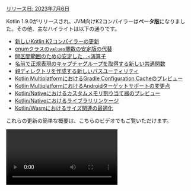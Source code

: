 [//]: # (title: Kotlin 1.9.0の新機能)

[リリース日: 2023年7月6日](releases.md#release-details)

Kotlin 1.9.0がリリースされ、JVM向けK2コンパイラーは**ベータ版**になりました。その他、主なハイライトは以下の通りです。

*   [新しいKotlin K2コンパイラーの更新](#new-kotlin-k2-compiler-updates)
*   [enumクラスの`values`関数の安定版の代替](#stable-replacement-of-the-enum-class-values-function)
*   [開区間範囲のための安定した`..<`演算子](#stable-operator-for-open-ended-ranges)
*   [名前で正規表現のキャプチャグループを取得する新しい共通関数](#new-common-function-to-get-regex-capture-group-by-name)
*   [親ディレクトリを作成する新しいパスユーティリティ](#new-path-utility-to-create-parent-directories)
*   [Kotlin MultiplatformにおけるGradle Configuration Cacheのプレビュー](#preview-of-the-gradle-configuration-cache)
*   [Kotlin MultiplatformにおけるAndroidターゲットサポートの変更点](#changes-to-android-target-support)
*   [Kotlin/Nativeにおけるカスタムメモリ割り当て器のプレビュー](#preview-of-custom-memory-allocator)
*   [Kotlin/Nativeにおけるライブラリリンケージ](#library-linkage-in-kotlin-native)
*   [Kotlin/Wasmにおけるサイズ関連の最適化](#size-related-optimizations)

これらの更新の簡単な概要は、こちらのビデオでもご覧いただけます。

<video src="https://www.youtube.com/v/fvwTZc-dxsM" title="What's new in Kotlin 1.9.0"/>

## IDEサポート

1.9.0をサポートするKotlinプラグインは、以下のIDEで利用できます。

| IDE | サポートバージョン |
|--|--|
| IntelliJ IDEA | 2022.3.x, 2023.1.x |
| Android Studio | Giraffe (223), Hedgehog (231)* |

*Kotlin 1.9.0プラグインは、今後のリリースでAndroid Studio Giraffe (223)およびHedgehog (231)に含まれる予定です。

Kotlin 1.9.0プラグインは、今後のリリースでIntelliJ IDEA 2023.2に含まれる予定です。

> Kotlinのアーティファクトと依存関係をダウンロードするには、Maven Central Repositoryを使用するように[Gradle設定を構成してください](#configure-gradle-settings)。
>
{style="warning"}

## 新しいKotlin K2コンパイラーの更新

JetBrainsのKotlinチームはK2コンパイラーの安定化を進めており、1.9.0リリースではさらなる進歩をもたらします。
JVM向けK2コンパイラーは現在**ベータ版**です。

Kotlin/Nativeおよびマルチプラットフォームプロジェクトの基本的なサポートも追加されました。

### kaptコンパイラープラグインのK2コンパイラーとの互換性

[kaptプラグイン](kapt.md)はK2コンパイラーと一緒にプロジェクトで使用できますが、いくつかの制限があります。
`languageVersion`を`2.0`に設定しているにもかかわらず、kaptコンパイラープラグインは引き続き古いコンパイラーを利用します。

`languageVersion`が`2.0`に設定されているプロジェクト内でkaptコンパイラープラグインを実行すると、kaptは自動的に`1.9`に切り替わり、特定のバージョン互換性チェックを無効にします。この動作は、以下のコマンド引数を含めることと同じです。
*   `-Xskip-metadata-version-check`
*   `-Xskip-prerelease-check`
*   `-Xallow-unstable-dependencies`

これらのチェックはkaptタスク専用に無効化されます。他のすべてのコンパイルタスクは引き続き新しいK2コンパイラーを利用します。

K2コンパイラーでkaptを使用する際に問題に遭遇した場合は、[課題トラッカー](http://kotl.in/issue)に報告してください。

### プロジェクトでK2コンパイラーを試す

1.9.0からKotlin 2.0のリリースまでの間、`gradle.properties`ファイルに`kotlin.experimental.tryK2=true` Gradleプロパティを追加することで、K2コンパイラーを簡単にテストできます。以下のコマンドを実行することもできます。

```shell
./gradlew assemble -Pkotlin.experimental.tryK2=true
```

このGradleプロパティは、言語バージョンを自動的に2.0に設定し、現在のコンパイラーと比較してK2コンパイラーを使用してコンパイルされたKotlinタスクの数でビルドレポートを更新します。

```none
##### 'kotlin.experimental.tryK2' results (Kotlin/Native not checked) #####
:lib:compileKotlin: 2.0 language version
:app:compileKotlin: 2.0 language version
##### 100% (2/2) tasks have been compiled with Kotlin 2.0 #####
```

### Gradleビルドレポート

[Gradleビルドレポート](gradle-compilation-and-caches.md#build-reports)は、コードのコンパイルに現在のコンパイラーとK2コンパイラーのどちらが使用されたかを表示するようになりました。Kotlin 1.9.0では、[Gradleビルドスキャン](https://scans.gradle.com/)でこの情報を見ることができます。

![Gradle build scan - K1](gradle-build-scan-k1.png){width=700}

![Gradle build scan - K2](gradle-build-scan-k2.png){width=700}

プロジェクトで使用されているKotlinバージョンもビルドレポートに直接表示されます。

```none
Task info:
  Kotlin language version: 1.9
```

> Gradle 8.0を使用している場合、特にGradle Configuration Cacheが有効になっていると、ビルドレポートでいくつかの問題に遭遇する可能性があります。これは既知の問題で、Gradle 8.1以降で修正されています。
>
{style="note"}

### 現在のK2コンパイラーの制限事項

GradleプロジェクトでK2を有効にすると、特定の制限が伴います。これらの制限は、以下のケースでGradleバージョン8.3未満を使用するプロジェクトに影響を与える可能性があります。

*   `buildSrc`からのソースコードのコンパイル。
*   インクルードビルド内のGradleプラグインのコンパイル。
*   Gradleバージョン8.3未満のプロジェクトで使用されている場合の他のGradleプラグインのコンパイル。
*   Gradleプラグインの依存関係のビルド。

上記のいずれかの問題に遭遇した場合は、以下の手順で対処できます。

*   `buildSrc`、すべてのGradleプラグイン、およびその依存関係の言語バージョンを設定します。

```kotlin
kotlin {
    compilerOptions {
        languageVersion.set(org.jetbrains.kotlin.gradle.dsl.KotlinVersion.KOTLIN_1_9)
        apiVersion.set(org.jetbrains.kotlin.gradle.dsl.KotlinVersion.KOTLIN_1_9)
    }
}
```

*   プロジェクトのGradleバージョンを8.3が利用可能になったら更新します。

### 新しいK2コンパイラーに関するフィードバック

フィードバックをお待ちしております！

*   K2開発者に直接フィードバックを提供してください。KotlinのSlack – [招待を受ける](https://surveys.jetbrains.com/s3/kotlin-slack-sign-up)から、[#k2-early-adopters](https://kotlinlang.slack.com/archives/C03PK0PE257)チャネルに参加してください。
*   新しいK2コンパイラーで直面した問題を[課題トラッカー](https://kotl.in/issue)に報告してください。
*   JetBrainsがK2の使用に関する匿名データを収集できるように、[**使用統計を送信**オプションを有効にしてください](https://www.jetbrains.com/help/idea/settings-usage-statistics.html)。

## 言語

Kotlin 1.9.0では、以前導入されたいくつかの新しい言語機能を安定化させています。
*   [enumクラスの`values`関数の代替](#stable-replacement-of-the-enum-class-values-function)
*   [データクラスとの対称性のためのデータオブジェクト](#stable-data-objects-for-symmetry-with-data-classes)
*   [インライン値クラスにおけるボディを持つセカンダリコンストラクターのサポート](#support-for-secondary-constructors-with-bodies-in-inline-value-classes)

### enumクラスの`values`関数の安定版の代替

1.8.20では、enumクラスの`entries`プロパティが試験的機能として導入されました。`entries`プロパティは、合成された`values()`関数の現代的で高性能な代替です。1.9.0では、`entries`プロパティは安定版になりました。

> `values()`関数は引き続きサポートされていますが、代わりに`entries`プロパティを使用することをお勧めします。
>
{style="tip"}

```kotlin
enum class Color(val colorName: String, val rgb: String) {
    RED("Red", "#FF0000"),
    ORANGE("Orange", "#FF7F00"),
    YELLOW("Yellow", "#FFFF00")
}

fun findByRgb(rgb: String): Color? = Color.entries.find { it.rgb == rgb }
```
{validate="false"}

enumクラスの`entries`プロパティの詳細については、「[Kotlin 1.8.20の新機能](whatsnew1820.md#a-modern-and-performant-replacement-of-the-enum-class-values-function)」を参照してください。

### データクラスとの対称性のためのデータオブジェクトの安定版

[Kotlin 1.8.20](whatsnew1820.md#preview-of-data-objects-for-symmetry-with-data-classes)で導入されたデータオブジェクト宣言は、安定版になりました。これには、データクラスとの対称性のために追加された`toString()`、`equals()`、`hashCode()`関数が含まれます。

この機能は、`sealed`階層（`sealed class`や`sealed interface`階層など）で特に役立ちます。なぜなら、`data object`宣言を`data class`宣言と一緒に便利に使用できるからです。この例では、`EndOfFile`を単なる`object`ではなく`data object`として宣言することで、手動でオーバーライドする必要なく、自動的に`toString()`関数を持つことができます。これにより、付随するデータクラスの定義との対称性が維持されます。

```kotlin
sealed interface ReadResult
data class Number(val number: Int) : ReadResult
data class Text(val text: String) : ReadResult
data object EndOfFile : ReadResult

fun main() {
    println(Number(7)) // Number(number=7)
    println(EndOfFile) // EndOfFile
}
```
{validate="false"}

詳細については、「[Kotlin 1.8.20の新機能](whatsnew1820.md#preview-of-data-objects-for-symmetry-with-data-classes)」を参照してください。

### インライン値クラスにおけるボディを持つセカンダリコンストラクターのサポート

Kotlin 1.9.0以降、[インライン値クラス](inline-classes.md)におけるボディを持つセカンダリコンストラクターの使用がデフォルトで利用可能になりました。

```kotlin
@JvmInline
value class Person(private val fullName: String) {
    // Allowed since Kotlin 1.4.30:
    init {
        check(fullName.isNotBlank()) {
            "Full name shouldn't be empty"
        }
    }
    // Allowed by default since Kotlin 1.9.0:
    constructor(name: String, lastName: String) : this("$name $lastName") {
        check(lastName.isNotBlank()) {
            "Last name shouldn't be empty"
        }
    }
}
```
{validate="false"}

以前は、Kotlinはインラインクラスでpublicなプライマリコンストラクターのみを許可していました。その結果、基になる値をカプセル化したり、制約された値を表現するインラインクラスを作成したりすることは不可能でした。

Kotlinの開発が進むにつれて、これらの問題は修正されました。Kotlin 1.4.30は`init`ブロックの制限を解除し、その後Kotlin 1.8.20ではボディを持つセカンダリコンストラクターのプレビューが導入されました。これらは現在、デフォルトで利用可能です。Kotlinインラインクラスの開発について詳しくは、[このKEEP](https://github.com/Kotlin/KEEP/blob/master/proposals/inline-classes.md)を参照してください。

## Kotlin/JVM

バージョン1.9.0以降、コンパイラーはJVM 20に対応するバイトコードバージョンを持つクラスを生成できます。さらに、`JvmDefault`アノテーションとレガシーな`-Xjvm-default`モードの非推奨化が継続されます。

### JvmDefaultアノテーションとレガシーな-Xjvm-defaultモードの非推奨化

Kotlin 1.5以降、`JvmDefault`アノテーションの使用は、新しい`-Xjvm-default`モードである`all`および`all-compatibility`に代わって非推奨になりました。Kotlin 1.4での`JvmDefaultWithoutCompatibility`、Kotlin 1.6での`JvmDefaultWithCompatibility`の導入により、これらのモードは`DefaultImpls`クラスの生成の包括的な制御を提供し、古いKotlinコードとのシームレスな互換性を保証します。

結果として、Kotlin 1.9.0では、`JvmDefault`アノテーションはもはや意味を持たなくなり、非推奨としてマークされ、エラーになります。最終的にKotlinから削除されます。

## Kotlin/Native

このリリースでは、その他の改善の中でも、[Kotlin/Nativeメモリマネージャー](native-memory-manager.md)のさらなる進歩がもたらされ、その堅牢性とパフォーマンスが向上するはずです。

*   [カスタムメモリ割り当て器のプレビュー](#preview-of-custom-memory-allocator)
*   [メインスレッドでのObjective-CまたはSwiftオブジェクトのデアロケーションフック](#objective-c-or-swift-object-deallocation-hook-on-the-main-thread)
*   [Kotlin/Nativeで定数にアクセスする際のオブジェクトの初期化なし](#no-object-initialization-when-accessing-constant-values-in-kotlin-native)
*   [iOSシミュレーターテストのスタンドアロンモードを構成する機能](#ability-to-configure-standalone-mode-for-ios-simulator-tests-in-kotlin-native)
*   [Kotlin/Nativeにおけるライブラリリンケージ](#library-linkage-in-kotlin-native)

### カスタムメモリ割り当て器のプレビュー

Kotlin 1.9.0では、カスタムメモリ割り当て器のプレビューが導入されます。その割り当てシステムは、[Kotlin/Nativeメモリマネージャー](native-memory-manager.md)の実行時パフォーマンスを向上させます。

Kotlin/Nativeの現在のオブジェクト割り当てシステムは、効率的なガベージコレクションの機能を備えていない汎用アロケーターを使用しています。それを補うために、ガベージコレクター（GC）がそれらを単一のリストにマージする前に、すべての割り当てられたオブジェクトのスレッドローカルなリンクリストを保持し、それはスイープ中にイテレートできます。このアプローチには、いくつかのパフォーマンス上の欠点があります。

*   スイープの順序はメモリの局所性がなく、しばしば散乱したメモリアクセスパターンをもたらし、潜在的なパフォーマンス問題につながります。
*   リンクリストは各オブジェクトに追加のメモリを必要とし、特に多くの小さなオブジェクトを扱う場合にメモリ使用量を増加させます。
*   割り当てられたオブジェクトの単一リストでは、スイープを並列化することが困難になり、ミューテーターのスレッドがGCスレッドがそれらを収集するよりも速くオブジェクトを割り当てる場合にメモリ使用量の問題が発生する可能性があります。

これらの問題に対処するため、Kotlin 1.9.0ではカスタムアロケーターのプレビューが導入されます。これはシステムメモリをページに分割し、連続した順序での独立したスイープを可能にします。各割り当てはページ内のメモリーブロックとなり、ページはブロックサイズを追跡します。さまざまなページタイプがさまざまな割り当てサイズに最適化されています。メモリーブロックの連続的な配置により、すべての割り当てられたブロックを効率的に反復できます。

スレッドがメモリを割り当てるとき、割り当てサイズに基づいて適切なページを検索します。スレッドはさまざまなサイズカテゴリのページセットを保持します。通常、与えられたサイズに対する現在のページは割り当てを収容できます。そうでない場合、スレッドは共有割り当てスペースから別のページを要求します。このページはすでに利用可能であるか、スイープを必要とするか、まず作成されるべきです。

新しいアロケーターは、複数の独立した割り当てスペースを同時に持つことを可能にし、これにより、Kotlinチームはさまざまなページレイアウトを試して、パフォーマンスをさらに向上させることができます。

新しいアロケーターの設計に関する詳細については、この[README](https://github.com/JetBrains/kotlin/blob/master/kotlin-native/runtime/src/alloc/custom/README.md)を参照してください。

#### 有効化方法

`-Xallocator=custom`コンパイラーオプションを追加します。

```kotlin
kotlin {
    macosX64("native") {
        binaries.executable()

        compilations.configureEach {
            compilerOptions.configure {
                freeCompilerArgs.add("-Xallocator=custom")
            }
        }
    }
}
```
{validate="false"}

#### フィードバックを残す

カスタムアロケーターを改善するために、[YouTrack](https://youtrack.jetbrains.com/issue/KT-55364/Implement-custom-allocator-for-Kotlin-Native)でのフィードバックをお待ちしております。

### メインスレッドでのObjective-CまたはSwiftオブジェクトのデアロケーションフック

Kotlin 1.9.0以降、Objective-CまたはSwiftオブジェクトがKotlinに渡された場合、そのデアロケーションフックはメインスレッドで呼び出されます。[Kotlin/Nativeメモリマネージャー](native-memory-manager.md)が以前Objective-Cオブジェクトへの参照を処理していた方法では、メモリリークにつながる可能性がありました。新しい振る舞いはメモリマネージャーの堅牢性を向上させると信じています。

Kotlinコードで参照されるObjective-Cオブジェクト（例えば、引数として渡される場合、関数によって返される場合、またはコレクションから取得される場合）を考えます。この場合、KotlinはObjective-Cオブジェクトへの参照を保持する独自のオブジェクトを作成します。Kotlinオブジェクトがデアロケートされると、Kotlin/NativeランタイムはObjective-C参照を解放する`objc_release`関数を呼び出します。

以前は、Kotlin/Nativeメモリマネージャーは`objc_release`を特別なGCスレッドで実行しました。それが最後のオブジェクト参照である場合、オブジェクトはデアロケートされます。Objective-CオブジェクトがObjective-Cの`dealloc`メソッドやSwiftの`deinit`ブロックのようなカスタムデアロケーションフックを持ち、これらのフックが特定の呼び出しスレッドを想定している場合に問題が発生する可能性がありました。

メインスレッド上のオブジェクトのフックは通常そこで呼び出されることを期待するため、Kotlin/Nativeランタイムも`objc_release`をメインスレッドで呼び出すようになりました。これは、Objective-CオブジェクトがメインスレッドでKotlinに渡され、そこでKotlinのピアオブジェクトを作成した場合をカバーするはずです。これは、メインディスパッチキューが処理される場合にのみ機能します。これは通常のUIアプリケーションの場合です。メインキューではない場合、またはオブジェクトがメイン以外のスレッドでKotlinに渡された場合、`objc_release`は以前と同様に特別なGCスレッドで呼び出されます。

#### オプトアウト方法

問題に直面した場合は、`gradle.properties`ファイルで以下のオプションを使用してこの動作を無効にできます。

```none
kotlin.native.binary.objcDisposeOnMain=false
```

このようなケースは[課題トラッカー](https://kotl.in/issue)に報告することを躊躇しないでください。

### Kotlin/Nativeで定数にアクセスする際のオブジェクトの初期化なし

Kotlin 1.9.0以降、Kotlin/Nativeバックエンドは`const val`フィールドにアクセスする際にオブジェクトを初期化しません。

```kotlin
object MyObject {
    init {
        println("side effect!")
    }

    const val y = 1
}

fun main() {
    println(MyObject.y) // No initialization at first
    val x = MyObject    // Initialization occurs
    println(x.y)
}
```
{validate="false"}

この動作はKotlin/JVMと統一されました。Kotlin/JVMではJavaと一貫した実装がされており、この場合オブジェクトは決して初期化されません。この変更により、Kotlin/Nativeプロジェクトでパフォーマンスの向上が期待できます。

### iOSシミュレーターテストのスタンドアロンモードを構成する機能

デフォルトでは、Kotlin/NativeのiOSシミュレーターテストを実行する際に、手動でのシミュレーターの起動とシャットダウンを回避するために`--standalone`フラグが使用されます。1.9.0では、`standalone`プロパティを介して、Gradleタスクでこのフラグが使用されるかどうかを構成できるようになりました。デフォルトでは`--standalone`フラグが使用されるため、スタンドアロンモードが有効になります。

`build.gradle.kts`ファイルでスタンドアロンモードを無効にする例を以下に示します。

```kotlin
tasks.withType<org.jetbrains.kotlin.gradle.targets.native.tasks.KotlinNativeSimulatorTest>().configureEach {
    standalone.set(false)
}
```
{validate="false"}

> スタンドアロンモードを無効にした場合、シミュレーターを手動で起動する必要があります。CLIからシミュレーターを起動するには、以下のコマンドを使用できます。
>
> ```shell
> /usr/bin/xcrun simctl boot <DeviceId>
>```
>
{style="warning"}

### Kotlin/Nativeにおけるライブラリリンケージ

Kotlin 1.9.0以降、Kotlin/NativeコンパイラーはKotlinライブラリのリンケージの問題をKotlin/JVMと同じように扱います。
あるサードパーティのKotlinライブラリの作者が、別のサードパーティのKotlinライブラリが消費する試験的なAPIに互換性のない変更を加えた場合、このような問題に直面する可能性があります。

現在、サードパーティのKotlinライブラリ間のリンケージの問題がある場合でも、ビルドはコンパイル中に失敗しません。代わりに、JVMと同様に、これらのエラーは実行時にのみ発生します。

Kotlin/Nativeコンパイラーは、ライブラリリンケージに問題が検出されるたびに警告を報告します。これらの警告はコンパイルログで確認できます。以下に例を示します。

```text
No function found for symbol 'org.samples/MyRemovedClass.doSomething|3657632771909858561[0]'

Can not get instance of singleton 'MyEnumClass.REMOVED_ENTRY': No enum entry found for symbol 'org.samples/MyEnumClass.REMOVED_ENTRY|null[0]'

Function 'getMyRemovedClass' can not be called: Function uses unlinked class symbol 'org.samples/MyRemovedClass|null[0]'
```

プロジェクトでこの動作をさらに設定したり、無効にすることもできます。

*   これらの警告をコンパイルログに表示したくない場合は、`-Xpartial-linkage-loglevel=INFO`コンパイラーオプションで抑制します。
*   報告された警告の重大度を`-Xpartial-linkage-loglevel=ERROR`でコンパイルエラーまで引き上げることも可能です。この場合、コンパイルは失敗し、すべてのエラーがコンパイルログに表示されます。このオプションを使用して、リンケージの問題をより詳しく調べることができます。
*   この機能で予期しない問題に直面した場合は、いつでも`-Xpartial-linkage=disable`コンパイラーオプションでオプトアウトできます。このようなケースは[課題トラッカー](https://kotl.in/issue)に報告することを躊躇しないでください。

```kotlin
// Gradleビルドファイルを介してコンパイラーオプションを渡す例。
kotlin {
    macosX64("native") {
        binaries.executable()

        compilations.configureEach {
            compilerOptions.configure {
                // リンケージ警告を抑制するには：
                freeCompilerArgs.add("-Xpartial-linkage-loglevel=INFO")

                // リンケージ警告をエラーにするには：
                freeCompilerArgs.add("-Xpartial-linkage-loglevel=ERROR")

                // 機能を完全に無効にするには：
                freeCompilerArgs.add("-Xpartial-linkage=disable")
            }
        }
    }
}
```
{validate="false"}

### Cインターオプの暗黙的な整数変換のためのコンパイラーオプション

Cインターオプのコンパイラーオプションを導入しました。これにより、暗黙的な整数変換を使用できます。慎重な検討の結果、この機能はまだ改善の余地があるため、意図しない使用を防ぐためにこのコンパイラーオプションを導入しました。私たちの目標は最高品質のAPIを持つことです。

このコードサンプルでは、[`options`](https://developer.apple.com/documentation/foundation/nscalendar/options)が符号なし型`UInt`を持ち、`0`が符号付きであるにもかかわらず、暗黙的な整数変換により`options = 0`が許可されます。

```kotlin
val today = NSDate()
val tomorrow = NSCalendar.currentCalendar.dateByAddingUnit(
    unit = NSCalendarUnitDay,
    value = 1,
    toDate = today,
    options = 0
)
```
{validate="false"}

ネイティブインターオプライブラリで暗黙的な変換を使用するには、`-XXLanguage:+ImplicitSignedToUnsignedIntegerConversion`コンパイラーオプションを使用します。

`build.gradle.kts`ファイルでこれを構成できます。
```kotlin
tasks.withType<org.jetbrains.kotlin.gradle.tasks.KotlinNativeCompile>().configureEach {
    compilerOptions.freeCompilerArgs.addAll(
        "-XXLanguage:+ImplicitSignedToUnsignedIntegerConversion"
    )
}
```
{validate="false"}

## Kotlin Multiplatform

Kotlin Multiplatformは、開発者エクスペリエンスを向上させるように設計された注目すべき更新を1.9.0で受けました。

*   [Androidターゲットサポートの変更点](#changes-to-android-target-support)
*   [新しいAndroidソースセットレイアウトがデフォルトで有効に](#new-android-source-set-layout-enabled-by-default)
*   [マルチプラットフォームプロジェクトにおけるGradle Configuration Cacheのプレビュー](#preview-of-the-gradle-configuration-cache)

### Androidターゲットサポートの変更点

Kotlin Multiplatformの安定化に引き続き取り組んでいます。Androidターゲットへのファーストクラスのサポートを提供することが不可欠なステップです。将来的に、GoogleのAndroidチームがKotlin MultiplatformでAndroidをサポートするための独自のGradleプラグインを提供することを発表できることを嬉しく思います。

Googleからのこの新しいソリューションへの道を開くために、1.9.0で現在のKotlin DSLの`android`ブロックの名前を変更しています。ビルドスクリプト内の`android`ブロックのすべての出現箇所を`androidTarget`に変更してください。これは、Googleからの今後のDSLのために`android`という名前を解放するために必要な一時的な変更です。

Googleプラグインは、マルチプラットフォームプロジェクトでAndroidを扱うための推奨される方法になります。準備が整ったら、以前と同様に短い`android`の名前を使用できるよう、必要な移行手順を提供します。

### 新しいAndroidソースセットレイアウトがデフォルトで有効に

Kotlin 1.9.0以降、新しいAndroidソースセットレイアウトがデフォルトになりました。これは、複数の点で混乱を招くものであった、ディレクトリの以前の命名スキーマを置き換えました。新しいレイアウトにはいくつかの利点があります。

*   型セマンティクスの簡素化 – 新しいAndroidソースレイアウトは、さまざまな種類のソースセットを区別するのに役立つ、明確で一貫した命名規則を提供します。
*   ソースディレクトリレイアウトの改善 – 新しいレイアウトにより、`SourceDirectories`の配置がより一貫性を持つようになり、コードの整理とソースファイルの特定が容易になります。
*   Gradle構成の明確な命名スキーマ – スキーマは`KotlinSourceSets`と`AndroidSourceSets`の両方でより一貫性があり予測可能になりました。

新しいレイアウトにはAndroid Gradleプラグインバージョン7.0以降が必要であり、Android Studio 2022.3以降でサポートされています。`build.gradle(.kts)`ファイルで必要な変更を行うには、[移行ガイド](https://www.jetbrains.com/help/kotlin-multiplatform-dev/multiplatform-android-layout.html)を参照してください。

### Gradle Configuration Cacheのプレビュー

<anchor name="preview-of-gradle-configuration-cache"/>

Kotlin 1.9.0には、マルチプラットフォームライブラリにおける[Gradle Configuration Cache](https://docs.gradle.org/current/userguide/configuration_cache.html)のサポートが含まれています。ライブラリの作成者であれば、改善されたビルドパフォーマンスからすでに恩恵を受けることができます。

Gradle Configuration Cacheは、構成フェーズの結果を後続のビルドで再利用することで、ビルドプロセスを高速化します。この機能はGradle 8.1以降安定版になりました。有効にするには、[Gradleドキュメント](https://docs.gradle.org/current/userguide/configuration_cache.html#config_cache:usage)の指示に従ってください。

> Kotlin Multiplatformプラグインは、Xcode統合タスクや[Kotlin CocoaPods Gradleプラグイン](https://www.jetbrains.com/help/kotlin-multiplatform-dev/multiplatform-cocoapods-dsl-reference.html)とのGradle Configuration Cacheをまだサポートしていません。今後のKotlinリリースでこの機能を追加する予定です。
>
{style="note"}

## Kotlin/Wasm

Kotlinチームは新しいKotlin/Wasmターゲットの実験を続けています。このリリースでは、いくつかのパフォーマンスと[サイズ関連の最適化](#size-related-optimizations)に加え、[JavaScript相互運用性の更新](#updates-in-javascript-interop)も導入されます。

### サイズ関連の最適化

Kotlin 1.9.0では、WebAssembly（Wasm）プロジェクトに大幅なサイズ改善を導入しました。2つの「Hello World」プロジェクトを比較すると、Kotlin 1.9.0でのWasmのコードフットプリントは、Kotlin 1.8.20よりも10倍以上小さくなりました。

![Kotlin/Wasm size-related optimizations](wasm-1-9-0-size-improvements.png){width=700}

これらのサイズ最適化は、KotlinコードでWasmプラットフォームをターゲットとする際に、より効率的なリソース利用とパフォーマンスの向上をもたらします。

### JavaScript相互運用性の更新

このKotlinの更新では、Kotlin/WasmのKotlinとJavaScript間の相互運用性に関する変更が導入されます。Kotlin/Wasmは[試験的](components-stability.md#stability-levels-explained)機能であるため、その相互運用性には特定の制限が適用されます。

#### Dynamic型の制限

バージョン1.9.0以降、KotlinはKotlin/Wasmでの`Dynamic`型の使用をサポートしなくなりました。これは、JavaScriptの相互運用性を促進する新しい汎用`JsAny`型に代わって非推奨になりました。

詳細については、[Kotlin/WasmとJavaScriptの相互運用性](wasm-js-interop.md)ドキュメントを参照してください。

#### 非外部型の制限

Kotlin/Wasmは、JavaScriptとの間で値を渡す際に特定のKotlin静的型の変換をサポートしています。これらのサポートされている型には以下が含まれます。

*   符号付き数値、`Boolean`、`Char`などのプリミティブ型。
*   `String`。
*   関数型。

他の型は不透明な参照として変換なしで渡され、JavaScriptとKotlinのサブタイピングとの間で不整合を引き起こしていました。

これに対処するために、KotlinはJavaScriptの相互運用性を十分にサポートされた型セットに制限します。Kotlin 1.9.0以降、Kotlin/Wasm JavaScript相互運用性では外部型、プリミティブ型、文字列型、関数型のみがサポートされます。さらに、`JsReference`という別の明示的な型が導入され、JavaScriptの相互運用性で使用できるKotlin/Wasmオブジェクトへのハンドルを表します。

詳細については、[Kotlin/WasmとJavaScriptの相互運用性](wasm-js-interop.md)ドキュメントを参照してください。

### Kotlin PlaygroundでのKotlin/Wasm

Kotlin PlaygroundはKotlin/Wasmターゲットをサポートしています。
Kotlin/WasmをターゲットとするKotlinコードを記述、実行、共有できます。[ぜひお試しください！](https://pl.kotl.in/HDFAvimga)

> Kotlin/Wasmを使用するには、ブラウザーで試験的な機能を有効にする必要があります。
>
> [これらの機能を有効にする方法の詳細](wasm-troubleshooting.md)。
>
{style="note"}

```kotlin
import kotlin.time.*
import kotlin.time.measureTime

fun main() {
    println("Hello from Kotlin/Wasm!")
    computeAck(3, 10)
}

tailrec fun ack(m: Int, n: Int): Int = when {
    m == 0 -> n + 1
    n == 0 -> ack(m - 1, 1)
    else -> ack(m - 1, ack(m, n - 1))
}

fun computeAck(m: Int, n: Int) {
    var res = 0
    val t = measureTime {
        res = ack(m, n)
    }
    println()
    println("ack($m, $n) = ${res}")
    println("duration: ${t.inWholeNanoseconds / 1e6} ms")
}
```
{kotlin-runnable="true" kotlin-min-compiler-version="1.3" id="kotlin-whats-new-1-9-0-kotlin-wasm-playground"}

## Kotlin/JS

このリリースでは、古いKotlin/JSコンパイラーの削除、Kotlin/JS Gradleプラグインの非推奨化、ES2015の試験的サポートなど、Kotlin/JSの更新が導入されます。

*   [古いKotlin/JSコンパイラーの削除](#removal-of-the-old-kotlin-js-compiler)
*   [Kotlin/JS Gradleプラグインの非推奨化](#deprecation-of-the-kotlin-js-gradle-plugin)
*   [外部enumの非推奨化](#deprecation-of-external-enum)
*   [ES2015クラスとモジュールの試験的サポート](#experimental-support-for-es2015-classes-and-modules)
*   [JSプロダクションディストリビューションのデフォルト出力先の変更](#changed-default-destination-of-js-production-distribution)
*   [`stdlib-js`から`org.w3c`宣言を抽出](#extract-org-w3c-declarations-from-stdlib-js)

> バージョン1.9.0以降、[部分的なライブラリリンケージ](#library-linkage-in-kotlin-native)もKotlin/JSで有効になります。
>
{style="note"}

### 古いKotlin/JSコンパイラーの削除

Kotlin 1.8.0で、IRベースのバックエンドが[安定版](components-stability.md)になったことを[発表しました](whatsnew18.md#stable-js-ir-compiler-backend)。
それ以降、コンパイラーを指定しないことがエラーになり、古いコンパイラーを使用すると警告が発生します。

Kotlin 1.9.0では、古いバックエンドを使用するとエラーになります。[移行ガイド](js-ir-migration.md)に従ってIRコンパイラーに移行してください。

### Kotlin/JS Gradleプラグインの非推奨化

Kotlin 1.9.0以降、`kotlin-js` Gradleプラグインは非推奨になりました。
代わりに、`js()`ターゲットを持つ`kotlin-multiplatform` Gradleプラグインを使用することをお勧めします。

Kotlin/JS Gradleプラグインの機能は基本的に`kotlin-multiplatform`プラグインと重複しており、内部的には同じ実装を共有していました。この重複は混乱を招き、Kotlinチームのメンテナンス負荷の増加をもたらしました。

移行手順については、[Kotlin Multiplatformの互換性ガイド](https://www.jetbrains.com/help/kotlin-multiplatform-dev/multiplatform-compatibility-guide.html#migration-from-kotlin-js-gradle-plugin-to-kotlin-multiplatform-gradle-plugin)を参照してください。ガイドでカバーされていない問題を発見した場合は、[課題トラッカー](http://kotl.in/issue)に報告してください。

### 外部enumの非推奨化

Kotlin 1.9.0では、Kotlinの外に存在できない`entries`のような静的enumメンバーに関する問題があるため、外部enumの使用が非推奨になります。代わりに、オブジェクトサブクラスを持つ外部シールドクラスを使用することをお勧めします。

```kotlin
// Before
external enum class ExternalEnum { A, B }

// After
external sealed class ExternalEnum {
    object A: ExternalEnum
    object B: ExternalEnum
}
```
{validate="false"}

オブジェクトサブクラスを持つ外部シールドクラスに切り替えることで、外部enumと同様の機能を実現しつつ、デフォルトメソッドに関連する問題を回避できます。

Kotlin 1.9.0以降、外部enumの使用は非推奨としてマークされます。互換性と将来のメンテナンスのために、推奨される外部シールドクラスの実装を利用するようにコードを更新することをお勧めします。

### ES2015クラスとモジュールの試験的サポート

このリリースでは、ES2015モジュールとES2015クラス生成の[試験的](components-stability.md#stability-levels-explained)サポートが導入されます。
*   モジュールは、コードベースを簡素化し、保守性を向上させる方法を提供します。
*   クラスを使用すると、オブジェクト指向プログラミング（OOP）の原則を組み込むことができ、よりクリーンで直感的なコードになります。

これらの機能を有効にするには、`build.gradle.kts`ファイルを適切に更新してください。

```kotlin
// build.gradle.kts
kotlin {
    js(IR) {
        useEsModules() // Enables ES2015 modules
        browser()
    }
}

// Enables ES2015 classes generation
tasks.withType<KotlinJsCompile>().configureEach {
    kotlinOptions {
        useEsClasses = true
    }
}
```
{validate="false"}

[ES2015（ECMAScript 2015、ES6）について公式ドキュメントで詳細を確認してください](https://262.ecma-international.org/6.0/)。

### JSプロダクションディストリビューションのデフォルト出力先の変更

Kotlin 1.9.0より前は、ディストリビューションのターゲットディレクトリは`build/distributions`でした。しかし、これはGradleアーカイブの一般的なディレクトリです。この問題を解決するため、Kotlin 1.9.0ではデフォルトのディストリビューションターゲットディレクトリを`build/dist/<targetName>/<binaryName>`に変更しました。

例えば、`productionExecutable`は`build/distributions`にありました。Kotlin 1.9.0では、`build/dist/js/productionExecutable`にあります。

> これらのビルドの結果を使用するパイプラインがある場合は、ディレクトリを更新してください。
>
{style="warning"}

### `stdlib-js`から`org.w3c`宣言を抽出

Kotlin 1.9.0以降、`stdlib-js`は`org.w3c`宣言を含まなくなりました。代わりに、これらの宣言は別のGradle依存関係に移動されました。`build.gradle.kts`ファイルにKotlin Multiplatform Gradleプラグインを追加すると、これらの宣言は、標準ライブラリと同様にプロジェクトに自動的に含まれます。

手動での操作や移行は不要です。必要な調整は自動的に処理されます。

## Gradle

Kotlin 1.9.0には、新しいGradleコンパイラーオプションとその他多くの機能が含まれています。

*   [`classpath`プロパティの削除](#removed-classpath-property)
*   [新しいGradleコンパイラーオプション](#new-compiler-options)
*   [Kotlin/JVMのプロジェクトレベルコンパイラーオプション](#project-level-compiler-options-for-kotlin-jvm)
*   [Kotlin/Nativeモジュール名のコンパイラーオプション](#compiler-option-for-kotlin-native-module-name)
*   [公式Kotlinライブラリ用の個別のコンパイラープラグイン](#separate-compiler-plugins-for-official-kotlin-libraries)
*   [最小サポートバージョンの引き上げ](#incremented-minimum-supported-version)
*   [kaptはGradleでEager Task Creationを引き起こしません](#kapt-doesn-t-cause-eager-task-creation-in-gradle)
*   [JVMターゲット検証モードのプログラムによる構成](#programmatic-configuration-of-the-jvm-target-validation-mode)

### `classpath`プロパティの削除

Kotlin 1.7.0で、`KotlinCompile`タスクのプロパティである`classpath`の非推奨化サイクルを開始したことを発表しました。Kotlin 1.8.0では非推奨レベルが`ERROR`に引き上げられました。このリリースで、ついに`classpath`プロパティを削除しました。
すべてのコンパイルタスクは現在、コンパイルに必要なライブラリのリストのために`libraries`入力を使用する必要があります。

### 新しいコンパイラーオプション

Kotlin Gradleプラグインは現在、オプトインとコンパイラーのプログレッシブモードのための新しいプロパティを提供します。

*   新しいAPIをオプトインするには、`optIn`プロパティを使用し、`optIn.set(listOf(a, b, c))`のような文字列リストを渡すことができます。
*   プログレッシブモードを有効にするには、`progressiveMode.set(true)`を使用します。

### Kotlin/JVMのプロジェクトレベルコンパイラーオプション

Kotlin 1.9.0以降、`kotlin`構成ブロック内に新しい`compilerOptions`ブロックが利用可能になりました。

```kotlin
kotlin {
    compilerOptions {
        jvmTarget.set(JVM.Target_11)
    }
}
```
{validate="false"}

これにより、コンパイラーオプションの構成がはるかに簡単になります。しかし、いくつかの重要な詳細に注意することが重要です。

*   この構成はプロジェクトレベルでのみ機能します。
*   Androidプラグインの場合、このブロックは次のオブジェクトと同じものを構成します。

```kotlin
android {
    kotlinOptions {}
}
```
{validate="false"}

*   `android.kotlinOptions`と`kotlin.compilerOptions`構成ブロックは互いにオーバーライドします。ビルドファイル内の最後の（最も低い）ブロックが常に有効になります。
*   `moduleName`がプロジェクトレベルで構成されている場合、コンパイラーに渡されるときにその値が変更される可能性があります。これは`main`コンパイルの場合はそうではありませんが、他のタイプ、例えばテストソースの場合、Kotlin Gradleプラグインは`_test`サフィックスを追加します。
*   `tasks.withType<KotlinJvmCompile>().configureEach {}`（または`tasks.named<KotlinJvmCompile>("compileKotlin") { }`）内の構成は、`kotlin.compilerOptions`と`android.kotlinOptions`の両方をオーバーライドします。

### Kotlin/Nativeモジュール名のコンパイラーオプション

Kotlin/Nativeの[`module-name`](compiler-reference.md#module-name-name-native)コンパイラーオプションは、Kotlin Gradleプラグインで簡単に利用できるようになりました。

このオプションは、コンパイルモジュールの名前を指定し、Objective-Cにエクスポートされる宣言の名前プレフィックスを追加するためにも使用できます。

`compilerOptions`ブロックでモジュール名を直接設定できるようになりました。

<tabs group="build-script">
<tab title="Kotlin" group-key="kotlin">

```kotlin
tasks.named<org.jetbrains.kotlin.gradle.tasks.KotlinNativeCompile>("compileKotlinLinuxX64") {
    compilerOptions {
        moduleName.set("my-module-name")
    }
}
```

</tab>
<tab title="Groovy" group-key="groovy">

```groovy
tasks.named("compileKotlinLinuxX64", org.jetbrains.kotlin.gradle.tasks.KotlinNativeCompile.class) {
    compilerOptions {
        moduleName = "my-module-name"
    }
}
```

</tab>
</tabs>

### 公式Kotlinライブラリ用の個別のコンパイラープラグイン

Kotlin 1.9.0は、公式ライブラリ用の個別のコンパイラープラグインを導入します。以前は、コンパイラープラグインは対応するGradleプラグインに埋め込まれていました。これは、コンパイラープラグインがGradleビルドのKotlinランタイムバージョンよりも高いKotlinバージョンに対してコンパイルされた場合に互換性の問題を引き起こす可能性がありました。

現在、コンパイラープラグインは個別の依存関係として追加されるため、古いGradleバージョンとの互換性の問題に直面することはなくなります。新しいアプローチのもう1つの大きな利点は、新しいコンパイラープラグインが[Bazel](https://bazel.build/)のような他のビルドシステムで使用できることです。

Maven Centralに現在公開している新しいコンパイラープラグインのリストです。

*   kotlin-atomicfu-compiler-plugin
*   kotlin-allopen-compiler-plugin
*   kotlin-lombok-compiler-plugin
*   kotlin-noarg-compiler-plugin
*   kotlin-sam-with-receiver-compiler-plugin
*   kotlinx-serialization-compiler-plugin

すべてのプラグインには、対応する`-embeddable`があります。例えば、`kotlin-allopen-compiler-plugin-embeddable`は`kotlin-compiler-embeddable`アーティファクトと連携するように設計されており、スクリプトアーティファクトのデフォルトオプションです。

Gradleはこれらのプラグインをコンパイラー引数として追加します。既存のプロジェクトに変更を加える必要はありません。

### 最小サポートバージョンの引き上げ

Kotlin 1.9.0以降、最小サポートAndroid Gradleプラグインバージョンは4.2.2です。

[Kotlin Gradleプラグインと利用可能なGradleバージョンの互換性については、ドキュメント](gradle-configure-project.md#apply-the-plugin)を参照してください。

### kaptはGradleでEager Task Creationを引き起こしません

1.9.0より前は、[kaptコンパイラープラグイン](kapt.md)は、Kotlinコンパイルタスクの構成済みインスタンスを要求することで、Eager Task Creationを引き起こしていました。この動作はKotlin 1.9.0で修正されました。`build.gradle.kts`ファイルのデフォルト構成を使用している場合、この変更による影響は受けません。

> カスタム構成を使用している場合、設定は悪影響を受けます。
> 例えば、Gradleのtasks APIを使用して`KotlinJvmCompile`タスクを変更した場合は、同様にビルドスクリプトの`KaptGenerateStubs`タスクも変更する必要があります。
>
> 例えば、スクリプトに`KotlinJvmCompile`タスクの以下の構成がある場合：
> ```kotlin
> tasks.named<KotlinJvmCompile>("compileKotlin") { // Your custom configuration }
> ```
> {validate="false"}
>
> この場合、同じ変更が`KaptGenerateStubs`タスクの一部として含まれていることを確認する必要があります。
> ```kotlin
> tasks.named<KaptGenerateStubs>("kaptGenerateStubs") { // Your custom configuration }
> ```
> {validate="false"}
>
{style="warning"}

詳細については、[YouTrackチケット](https://youtrack.jetbrains.com/issue/KT-54468/KAPT-Gradle-plugin-causes-eager-task-creation)を参照してください。

### JVMターゲット検証モードのプログラムによる構成

Kotlin 1.9.0より前は、KotlinとJava間のJVMターゲットの非互換性の検出を調整する方法は1つしかありませんでした。プロジェクト全体で`gradle.properties`に`kotlin.jvm.target.validation.mode=ERROR`を設定する必要がありました。

`build.gradle.kts`ファイルでタスクレベルでも設定できるようになりました。

```kotlin
tasks.named<org.jetbrains.kotlin.gradle.tasks.KotlinJvmCompile>("compileKotlin") {
    jvmTargetValidationMode.set(org.jetbrains.kotlin.gradle.dsl.jvm.JvmTargetValidationMode.WARNING)
}
```
{validate="false"}

## 標準ライブラリ

Kotlin 1.9.0には、標準ライブラリにいくつかの大きな改善があります。
*   [`..<`演算子](#stable-operator-for-open-ended-ranges)と[時間API](#stable-time-api)は安定版です。
*   [Kotlin/Native標準ライブラリは徹底的にレビューされ、更新されました](#the-kotlin-native-standard-library-s-journey-towards-stabilization)。
*   [`@Volatile`アノテーションはより多くのプラットフォームで使用できます](#stable-volatile-annotation)。
*   [名前で正規表現のキャプチャグループを取得する**共通**関数があります](#new-common-function-to-get-regex-capture-group-by-name)。
*   [16進数をフォーマットおよびパースするために`HexFormat`クラスが導入されました](#new-hexformat-class-to-format-and-parse-hexadecimals)。

### 開区間範囲のための安定した`..<`演算子

[Kotlin 1.7.20](whatsnew1720.md#preview-of-the-operator-for-creating-open-ended-ranges)で導入され、1.8.0で安定版になった開区間範囲のための新しい`..<`演算子。1.9.0では、開区間範囲を扱うための標準ライブラリAPIも安定版です。

私たちの調査によると、新しい`..<`演算子を使用すると、開区間範囲が宣言されたときに理解しやすくなります。[`until`](https://kotlinlang.org/api/latest/jvm/stdlib/kotlin.ranges/until.html)infix関数を使用すると、上限が含まれると誤解しやすいです。

`until`関数を使用した例を以下に示します。

```kotlin
fun main() {
    for (number in 2 until 10) {
        if (number % 2 == 0) {
            print("$number ")
        }
    }
    // 2 4 6 8
}
```
{validate="false"}

新しい`..<`演算子を使用した例を以下に示します。

```kotlin
fun main() {
    for (number in 2..<10) {
        if (number % 2 == 0) {
            print("$number ")
        }
    }
    // 2 4 6 8
}
```
{validate="false"}

> IntelliJ IDEAバージョン2023.1.1以降、`..<`演算子を使用できる箇所をハイライトする新しいコード検査が利用可能です。
>
{style="note"}

この演算子で何ができるかの詳細については、「[Kotlin 1.7.20の新機能](whatsnew1720.md#preview-of-the-operator-for-creating-open-ended-ranges)」を参照してください。

### 安定した時間API

1.3.50以降、新しい時間計測APIのプレビューを提供してきました。APIの期間部分は1.6.0で安定版になりました。1.9.0では、残りの時間計測APIは安定版です。

古い時間APIは`measureTimeMillis`と`measureNanoTime`関数を提供しましたが、これらは直感的に使用できません。両者が異なる単位で時間を測定することは明らかですが、`measureTimeMillis`が[壁時計](https://en.wikipedia.org/wiki/Elapsed_real_time)を使用して時間を測定するのに対し、`measureNanoTime`がモノトニックな時間源を使用することは明らかではありません。新しい時間APIはこれとその他の問題を解決し、APIをよりユーザーフレンドリーにします。

新しい時間APIを使用すると、簡単に以下を行うことができます。
*   モノトニックな時間源を使用して、希望する時間単位でコードの実行にかかる時間を測定する。
*   時刻を記録する。
*   2つの時点を比較し、その差を求める。
*   特定の時点からどれくらいの時間が経過したかを確認する。
*   現在の時間が特定の時点を過ぎたかどうかを確認する。

#### コードの実行時間を測定

コードブロックの実行にかかる時間を測定するには、[`measureTime`](https://kotlinlang.org/api/latest/jvm/stdlib/kotlin.time/measure-time.html)インライン関数を使用します。

コードブロックの実行にかかる時間を測定し、**かつ**そのコードブロックの結果を返すには、[`measureTimedValue`](https://kotlinlang.org/api/latest/jvm/stdlib/kotlin.time/measure-timed-value.html)インライン関数を使用します。

デフォルトでは、両方の関数はモノトニックな時間源を使用します。しかし、経過実時間源を使用したい場合は可能です。例えば、Androidではデフォルトの時間源である`System.nanoTime()`は、デバイスがアクティブな間のみ時間をカウントします。デバイスがディープスリープに入ると、時間の追跡を失います。デバイスがディープスリープ中も時間を追跡するには、代わりに[`SystemClock.elapsedRealtimeNanos()`](https://developer.android.com/reference/android/os/SystemClock#elapsedRealtimeNanos())を使用する時間源を作成できます。

```kotlin
object RealtimeMonotonicTimeSource : AbstractLongTimeSource(DurationUnit.NANOSECONDS) {
    override fun read(): Long = SystemClock.elapsedRealtimeNanos()
}
```
{validate="false"}

#### 時刻をマークし、その差を測定

特定の時刻をマークするには、[`TimeSource`](https://kotlinlang.org/api/latest/jvm/stdlib/kotlin.time/-time-source/)インターフェースと[`markNow()`](https://kotlinlang.org/api/latest/jvm/stdlib/kotlin.time/-time-source/mark-now.html)関数を使用して[`TimeMark`](https://kotlinlang.org/api/latest/jvm/stdlib/kotlin.time/-time-mark/)を作成します。同じ時間源からの`TimeMark`間の差を測定するには、減算演算子（`-`）を使用します。

```kotlin
import kotlin.time.*

fun main() {
    val timeSource = TimeSource.Monotonic
    val mark1 = timeSource.markNow()
    Thread.sleep(500) // Sleep 0.5 seconds.
    val mark2 = timeSource.markNow()

    repeat(4) { n ->
        val mark3 = timeSource.markNow()
        val elapsed1 = mark3 - mark1
        val elapsed2 = mark3 - mark2

        println("Measurement 1.${n + 1}: elapsed1=$elapsed1, elapsed2=$elapsed2, diff=${elapsed1 - elapsed2}")
    }
    // It's also possible to compare time marks with each other.
    println(mark2 > mark1) // This is true, as mark2 was captured later than mark1.
}
```
{kotlin-runnable="true" kotlin-min-compiler-version="1.3" id="kotlin-whats-new-time-elapsed"}

期限が過ぎたか、タイムアウトに達したかを確認するには、[`hasPassedNow()`](https://kotlinlang.org/api/latest/jvm/stdlib/kotlin.time/-time-mark/has-passed-now.html)と[`hasNotPassedNow()`](https://kotlinlang.org/api/latest/jvm/stdlib/kotlin.time/-time-mark/has-not-passed-now.html)拡張関数を使用します。

```kotlin
import kotlin.time.*
import kotlin.time.Duration.Companion.seconds

fun main() {
    val timeSource = TimeSource.Monotonic
    val mark1 = timeSource.markNow()
    val fiveSeconds: Duration = 5.seconds
    val mark2 = mark1 + fiveSeconds

    // It hasn't been 5 seconds yet
    println(mark2.hasPassedNow())
    // false

    // Wait six seconds
    Thread.sleep(6000)
    println(mark2.hasPassedNow())
    // true
}
```
{kotlin-runnable="true" kotlin-min-compiler-version="1.3" id="kotlin-whats-new-time-passednow"}

### Kotlin/Native標準ライブラリの安定化への道

Kotlin/Nativeの標準ライブラリが成長を続けるにつれて、その高い基準を満たすことを保証するために、完全なレビューを行う時期が来たと判断しました。これの一環として、既存の**すべての**公開シグネチャを慎重にレビューしました。各シグネチャについて、それが以下であるかどうかを検討しました。

*   独自の目的を持っているか。
*   他のKotlin APIと一貫性があるか。
*   JVMの対応するものと同様の動作をするか。
*   将来性があるか。

これらの考慮事項に基づいて、以下のいずれかの決定を下しました。
*   安定版にした。
*   試験的機能にした。
*   `private`とマークした。
*   その動作を変更した。
*   別の場所に移動した。
*   非推奨にした。
*   廃止とマークした。

> 既存のシグネチャが以下の場合：
> *   別のパッケージに移動された場合、シグネチャは元のパッケージに引き続き存在しますが、非推奨レベル`WARNING`で非推奨になりました。IntelliJ IDEAはコード検査時に自動的に代替を提案します。
> *   非推奨になった場合、非推奨レベル`WARNING`で非推奨になりました。
> *   廃止とマークされた場合、引き続き使用できますが、将来的に置き換えられます。
>
{style="note"}

レビューのすべての結果をここにリストするわけではありませんが、主なハイライトをいくつか紹介します。
*   Atomics APIを安定化しました。
*   [`kotlinx.cinterop`](https://kotlinlang.org/api/latest/jvm/stdlib/kotlinx.cinterop/)を試験的機能とし、パッケージを使用するために異なるオプトインを要求するようになりました。詳細については、「[明示的なC相互運用性の安定性保証](#explicit-c-interoperability-stability-guarantees)」を参照してください。
*   [`Worker`](https://kotlinlang.org/api/latest/jvm/stdlib/kotlin.native.concurrent/-worker/)クラスとその関連APIを廃止とマークしました。
*   [`BitSet`](https://kotlinlang.org/api/latest/jvm/stdlib/kotlin.native/-bit-set/)クラスを廃止とマークしました。
*   `kotlin.native.internal`パッケージのすべての`public` APIを`private`とマークするか、他のパッケージに移動しました。

#### 明示的なC相互運用性の安定性保証

APIの高品質を維持するため、[`kotlinx.cinterop`](https://kotlinlang.org/api/latest/jvm/stdlib/kotlinx.cinterop/)を試験的機能とすることにしました。`kotlinx.cinterop`は徹底的に試されテストされてきましたが、安定版とするにはまだ改善の余地があります。このAPIを相互運用性のために使用することをお勧めしますが、プロジェクトの特定の領域にその使用を限定するようにしてください。これにより、このAPIを安定版にするために進化させ始めた際に、移行が容易になります。

ポインタなどのCのような外部APIを使用したい場合は、`@OptIn(ExperimentalForeignApi)`でオプトインする必要があります。そうしないと、コードはコンパイルされません。

Objective-C/Swift相互運用性をカバーする`kotlinx.cinterop`の残りの部分を使用するには、`@OptIn(BetaInteropApi)`でオプトインする必要があります。オプトインなしでこのAPIを使用しようとすると、コードはコンパイルされますが、コンパイラーが予期される動作を明確に説明する警告を発生させます。

これらのアノテーションの詳細については、[`Annotations.kt`](https://github.com/JetBrains/kotlin/blob/master/kotlin-native/Interop/Runtime/src/main/kotlin/kotlinx/cinterop/Annotations.kt)のソースコードを参照してください。

このレビューの一環としての**すべて**の変更に関する詳細については、[YouTrackチケット](https://youtrack.jetbrains.com/issue/KT-55765)を参照してください。

フィードバックをお待ちしております！[チケット](https://youtrack.jetbrains.com/issue/KT-57728)にコメントすることで直接フィードバックを提供できます。

### 安定した`@Volatile`アノテーション

`var`プロパティに`@Volatile`をアノテーションすると、バッキングフィールドがマークされ、このフィールドへの読み取りまたは書き込みはアトミックになり、書き込みは常に他のスレッドに可視になります。

1.8.20より前は、[`kotlin.jvm.Volatile`アノテーション](https://kotlinlang.org/api/latest/jvm/stdlib/kotlin.jvm/-volatile/)が共通の標準ライブラリで利用可能でした。しかし、このアノテーションはJVMでのみ有効でした。他のプラットフォームで使用すると無視され、エラーにつながりました。

1.8.20では、JVMとKotlin/Nativeの両方でプレビューできた試験的な共通アノテーション`kotlin.concurrent.Volatile`を導入しました。

1.9.0では、`kotlin.concurrent.Volatile`は安定版です。マルチプラットフォームプロジェクトで`kotlin.jvm.Volatile`を使用している場合は、`kotlin.concurrent.Volatile`への移行をお勧めします。

### 名前で正規表現のキャプチャグループを取得する新しい共通関数

1.9.0より前は、各プラットフォームには、正規表現マッチングから名前で正規表現のキャプチャグループを取得するための独自の拡張機能がありました。しかし、共通関数はありませんでした。標準ライブラリが依然としてJVMターゲット1.6および1.7をサポートしていたため、Kotlin 1.8.0より前は共通関数を持つことができませんでした。

Kotlin 1.8.0以降、標準ライブラリはJVMターゲット1.8でコンパイルされます。そのため、1.9.0では、正規表現マッチングで名前によってグループの内容を取得するために使用できる**共通**[`groups`](https://kotlinlang.org/api/latest/jvm/stdlib/kotlin.text/-match-result/groups.html)関数が利用できるようになりました。これは、特定のキャプチャグループに属する正規表現マッチングの結果にアクセスしたい場合に役立ちます。

`city`、`state`、`areaCode`の3つのキャプチャグループを含む正規表現の例を以下に示します。これらのグループ名を使用して、マッチした値にアクセスできます。

```kotlin
fun main() {
    val regex = """\b(?<city>[A-Za-z\s]+),\s(?<state>[A-Z]{2}):\s(?<areaCode>[0-9]{3})\b""".toRegex()
    val input = "Coordinates: Austin, TX: 123"
    
    val match = regex.find(input)!!
    println(match.groups["city"]?.value)
    // Austin
    println(match.groups["state"]?.value)
    // TX
    println(match.groups["areaCode"]?.value)
    // 123
}
```
{validate="false"}

### 親ディレクトリを作成する新しいパスユーティリティ

1.9.0では、必要なすべての親ディレクトリを持つ新しいファイルを作成するために使用できる新しい`createParentDirectories()`拡張関数が追加されました。`createParentDirectories()`にファイルパスを提供すると、親ディレクトリが既に存在するかどうかを確認します。存在する場合は何もせず、存在しない場合は、それらを作成します。

`createParentDirectories()`は、ファイルをコピーする際に特に便利です。例えば、`copyToRecursively()`関数と組み合わせて使用できます。

 ```kotlin
sourcePath.copyToRecursively(
    destinationPath.createParentDirectories(), 
    followLinks = false
 )
 ```
{validate="false"}

### 16進数をフォーマットおよびパースするための新しいHexFormatクラス

> 新しい`HexFormat`クラスとその関連拡張関数は[試験的](components-stability.md#stability-levels-explained)であり、使用するには`@OptIn(ExperimentalStdlibApi::class)`またはコンパイラー引数`-opt-in=kotlin.ExperimentalStdlibApi`でオプトインする必要があります。
>
{style="warning"}

1.9.0では、[`HexFormat`](https://kotlinlang.org/api/latest/jvm/stdlib/kotlin.text/-hex-format/)クラスとその関連拡張関数が試験的機能として提供され、数値と16進文字列の間で変換できます。具体的には、拡張関数を使用して、16進文字列と`ByteArray`または他の数値型（`Int`、`Short`、`Long`）の間で変換できます。

例えば：

```kotlin
println(93.toHexString()) // "0000005d"
```
{validate="false"}

`HexFormat`クラスには、`HexFormat{}`ビルダーで構成できる書式設定オプションが含まれています。

`ByteArray`を扱っている場合、プロパティで構成できる以下のオプションがあります。

| オプション | 説明 |
|--|--|
| `upperCase` | 16進数が大文字か小文字か。デフォルトでは小文字が想定されます。`upperCase = false`。 |
| `bytes.bytesPerLine` | 1行あたりの最大バイト数。 |
| `bytes.bytesPerGroup` | 1グループあたりの最大バイト数。 |
| `bytes.bytesSeparator` | バイト間の区切り文字。デフォルトではなし。 |
| `bytes.bytesPrefix` | 各バイトの2桁の16進表現の直前に置かれる文字列。デフォルトではなし。 |
| `bytes.bytesSuffix` | 各バイトの2桁の16進表現の直後に置かれる文字列。デフォルトではなし。 |

例えば：

```kotlin
val macAddress = "001b638445e6".hexToByteArray()

// HexFormat{}ビルダーを使用して16進文字列をコロンで区切る
println(macAddress.toHexString(HexFormat { bytes.byteSeparator = ":" }))
// "00:1b:63:84:45:e6"

// HexFormat{}ビルダーを使用して：
// * 16進文字列を大文字にする
// * バイトをペアでグループ化する
// * ピリオドで区切る
val threeGroupFormat = HexFormat { upperCase = true; bytes.bytesPerGroup = 2; bytes.groupSeparator = "." }

println(macAddress.toHexString(threeGroupFormat))
// "001B.6384.45E6"
```
{validate="false"}

数値型を扱っている場合、プロパティで構成できる以下のオプションがあります。

| オプション | 説明 |
|--|--|
| `number.prefix` | 16進文字列のプレフィックス。デフォルトではなし。 |
| `number.suffix` | 16進文字列のサフィックス。デフォルトではなし。 |
| `number.removeLeadingZeros` | 16進文字列の先頭のゼロを削除するかどうか。デフォルトでは先頭のゼロは削除されません。`number.removeLeadingZeros = false` |

例えば：

```kotlin
// HexFormat{}ビルダーを使用して、プレフィックス「0x」を持つ16進数をパースする。
println("0x3a".hexToInt(HexFormat { number.prefix = "0x" })) // "58"
```
{validate="false"}

## ドキュメントの更新

Kotlinドキュメントにいくつかの注目すべき変更が加えられました。
*   [Kotlinツアー](kotlin-tour-welcome.md) – 理論と実践の両方を含む章でKotlinプログラミング言語の基本を学びます。
*   [Androidソースセットレイアウト](https://www.jetbrains.com/help/kotlin-multiplatform-dev/multiplatform-android-layout.html) – 新しいAndroidソースセットレイアウトについて学びます。
*   [Kotlin Multiplatformの互換性ガイド](https://www.jetbrains.com/help/kotlin-multiplatform-dev/multiplatform-compatibility-guide.html) – Kotlin Multiplatformでプロジェクトを開発する際に遭遇する可能性のある互換性のない変更について学びます。
*   [Kotlin Wasm](wasm-overview.md) – Kotlin/Wasmについて、そしてKotlin Multiplatformプロジェクトでどのように使用できるかについて学びます。

## Kotlin 1.9.0のインストール

### IDEバージョンの確認

[IntelliJ IDEA](https://www.jetbrains.com/idea/download/) 2022.3.3および2023.1.1は、Kotlinプラグインをバージョン1.9.0に更新することを自動的に提案します。IntelliJ IDEA 2023.2には、Kotlin 1.9.0プラグインが含まれる予定です。

Android Studio Giraffe (223)およびHedgehog (231)は、今後のリリースでKotlin 1.9.0をサポートします。

新しいコマンドラインコンパイラーは、[GitHubリリースページ](https://github.com/JetBrains/kotlin/releases/tag/v1.9.0)でダウンロードできます。

### Gradle設定の構成

Kotlinのアーティファクトと依存関係をダウンロードするには、Maven Central Repositoryを使用するように`settings.gradle(.kts)`ファイルを更新してください。

```kotlin
pluginManagement {
    repositories {
        mavenCentral()
        gradlePluginPortal()
    }
}
```
{validate="false"}

リポジトリが指定されていない場合、Gradleは廃止されたJCenterリポジトリを使用し、これによりKotlinアーティファクトで問題が発生する可能性があります。

## Kotlin 1.9.0の互換性ガイド

Kotlin 1.9.0は[機能リリース](kotlin-evolution-principles.md#language-and-tooling-releases)であり、そのため、以前のバージョンの言語用に書かれたコードとの互換性のない変更をもたらす可能性があります。これらの変更の詳細なリストは、[Kotlin 1.9.0の互換性ガイド](compatibility-guide-19.md)で確認してください。